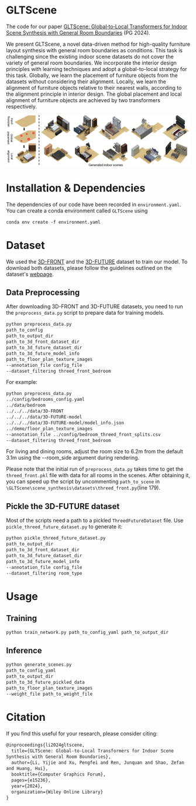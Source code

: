 # GLTScene
The code for our paper [GLTScene: Global‐to‐Local Transformers for Indoor Scene Synthesis with General Room Boundaries](https://onlinelibrary.wiley.com/doi/abs/10.1111/cgf.15236) (PG 2024).

We present GLTScene, a novel data-driven method for high-quality furniture layout synthesis with general room boundaries as conditions. This task is challenging since the existing indoor scene datasets do not cover the variety of general room boundaries. We incorporate the interior design principles with learning techniques and adopt a global-to-local strategy for this task. Globally, we learn the placement of furniture objects from the datasets without considering their alignment. Locally, we learn the alignment of furniture objects relative to their nearest walls, according to the alignment principle in interior design. The global placement and local alignment of furniture objects are achieved by two transformers respectively. 

![teaser](README.assets/teaser.png)

# Installation & Dependencies

The dependencies of our code have been recorded in `environment.yaml`. You can create a conda environment called `GLTScene` using

```
conda env create -f environment.yaml
```

# Dataset 

We used the [3D-FRONT](https://tianchi.aliyun.com/specials/promotion/alibaba-3d-scene-dataset) and the [3D-FUTURE](https://tianchi.aliyun.com/specials/promotion/alibaba-3d-future) dataset to train our model. To download both datasets, please follow the guidelines outlined on the dataset's [webpage](https://tianchi.aliyun.com/specials/promotion/alibaba-3d-scene-dataset).

## Data Preprocessing

After downloading 3D-FRONT and 3D-FUTURE datasets, you need to run the `preprocess_data.py` script to prepare data for training models.

```
python preprocess_data.py 
path_to_config
path_to_output_dir 
path_to_3d_front_dataset_dir 
path_to_3d_future_dataset_dir 
path_to_3d_future_model_info 
path_to_floor_plan_texture_images
--annotation_file config_file
--dataset_filtering threed_front_bedroom
```

For example:

```
python preprocess_data.py 
../config/bedrooms_config.yaml
../data/bedroom
../../../data/3D-FRONT
../../../data/3D-FUTURE-model
../../../data/3D-FUTURE-model/model_info.json
../demo/floor_plan_texture_images
--annotation_file ../config/bedroom_threed_front_splits.csv
--dataset_filtering threed_front_bedroom
```

For living and dining rooms, adjust the room size to 6.2m from the default 3.1m using the --room_side argument during rendering.

Please note that the initial run of `preprocess_data.py` takes time to get the `threed_front.pkl` file with data for all rooms in the scenes. After obtaining it, you can speed up the script by uncommenting `path_to_scene` in `\GLTScene\scene_synthesis\datasets\threed_front.py`(line 179).

## Pickle the 3D-FUTURE dataset

Most of the scripts need a path to a pickled `ThreedFutureDataset` file. Use  `pickle_threed_future_dataset.py` to generate it:

```
python pickle_threed_future_dataset.py 
path_to_output_dir 
path_to_3d_front_dataset_dir 
path_to_3d_future_dataset_dir 
path_to_3d_future_model_info 
--annotation_file config_file
--dataset_filtering room_type
```

# Usage

## Training

```
python train_network.py path_to_config_yaml path_to_output_dir
```

## Inference

```
python generate_scenes.py 
path_to_config_yaml 
path_to_output_dir 
path_to_3d_future_pickled_data 
path_to_floor_plan_texture_images 
--weight_file path_to_weight_file
```

# Citation

If you find this useful for your research, please consider citing:

```
@inproceedings{li2024gltscene,
  title={GLTScene: Global-to-Local Transformers for Indoor Scene Synthesis with General Room Boundaries},
  author={Li, Yijie and Xu, Pengfei and Ren, Junquan and Shao, Zefan and Huang, Hui},
  booktitle={Computer Graphics Forum},
  pages={e15236},
  year={2024},
  organization={Wiley Online Library}
}
```
